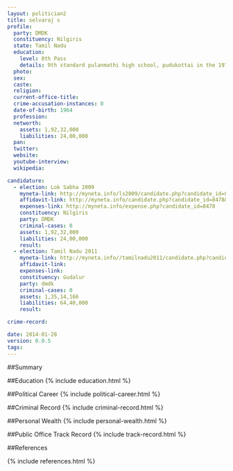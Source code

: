 ```yaml
---
layout: politician2
title: selvaraj s
profile: 
  party: DMDK
  constituency: Nilgiris
  state: Tamil Nadu
  education: 
    level: 8th Pass
    details: 9th standard pulanmathi high school, pudukottai in the 1975.
  photo: 
  sex: 
  caste: 
  religion: 
  current-office-title: 
  crime-accusation-instances: 0
  date-of-birth: 1964
  profession: 
  networth: 
    assets: 1,92,32,000
    liabilities: 24,00,000
  pan: 
  twitter: 
  website: 
  youtube-interview: 
  wikipedia: 

candidature: 
  - election: Lok Sabha 2009
    myneta-link: http://myneta.info/ls2009/candidate.php?candidate_id=8478
    affidavit-link: http://myneta.info/candidate.php?candidate_id=8478&scan=original
    expenses-link: http://myneta.info/expense.php?candidate_id=8478
    constituency: Nilgiris 
    party: DMDK
    criminal-cases: 0
    assets: 1,92,32,000
    liabilities: 24,00,000
    result:  
  - election: Tamil Nadu 2011
    myneta-link: http://myneta.info//tamilnadu2011/candidate.php?candidate_id=157
    affidavit-link: 
    expenses-link: 
    constituency: Gudalur 
    party: dmdk
    criminal-cases: 0
    assets: 1,35,14,166
    liabilities: 64,40,000
    result:  

crime-record: 

date: 2014-01-28
version: 0.0.5
tags: 
---
```

##Summary


##Education
{% include education.html %}


##Political Career
{% include political-career.html %}


##Criminal Record
{% include criminal-record.html %}


##Personal Wealth
{% include personal-wealth.html %}


##Public Office Track Record
{% include track-record.html %}


##References


{% include references.html %}